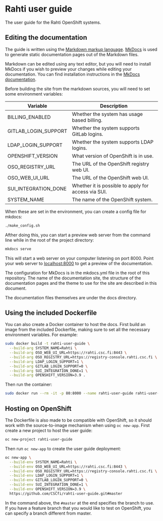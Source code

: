 # Rahti user guide

The user guide for the Rahti OpenShift systems.

## Editing the documentation

The guide is written using the [Markdown markup
language](https://en.wikipedia.org/wiki/Markdown).
[MkDocs](http://www.mkdocs.org/) is used to generate static documentation pages
out of the Markdown files.

Markdown can be edited using any text editor, but you will need to install
MkDocs if you wish to preview your changes while editing your documentation. You
can find installation instructions in the [MkDocs
documentation](http://www.mkdocs.org/#installation).

Before building the site from the markdown sources, you will need to set some
environment variables:

| Variable             | Description                                         |
|----------------------|-----------------------------------------------------|
| BILLING_ENABLED      | Whether the system has usage based billing.         |
| GITLAB_LOGIN_SUPPORT | Whether the system supports GitLab logins.          |
| LDAP_LOGIN_SUPPORT   | Whether the system supports LDAP logins.            |
| OPENSHIFT_VERSION    | What version of OpenShift is in use.                |
| OSO_REGISTRY_URL     | The URL of the OpenShift registry web UI.           |
| OSO_WEB_UI_URL       | The URL of the OpenShift web UI.                    |
| SUI_INTEGRATION_DONE | Whether it is possible to apply for access via SUI. |
| SYSTEM_NAME          | The name of the OpenShift system.                   |

When these are set in the environment, you can create a config file for mkdocs:

```bash
./make_config.sh
```

Afther doing this, you can start a preview web server from the command line
while in the root of the project directory:

```bash
mkdocs serve
```

This will start a web server on your computer listening on port 8000. Point your
web server to [localhost:8000](http://localhost:8000) to get a preview of the
documentation.

The configuration for MkDocs is in the mkdocs.yml file in the root of this
repository. The name of the documentation site, the structure of the
documentation pages and the theme to use for the site are described in this
document.

The documentation files themselves are under the docs directory.

## Using the included Dockerfile

You can also create a Docker container to host the docs. First build an image
from the included Dockerfile, making sure to set all the necessary environment
variables. For example:

```bash
sudo docker build -t rahti-user-guide \
  --build-arg SYSTEM_NAME=Rahti \
  --build-arg OSO_WEB_UI_URL=https://rahti.csc.fi:8443 \
  --build-arg OSO_REGISTRY_URL=https://registry-console.rahti.csc.fi \
  --build-arg LDAP_LOGIN_SUPPORT=1 \
  --build-arg GITLAB_LOGIN_SUPPORT=0 \
  --build-arg SUI_INTEGRATION_DONE=1 \
  --build-arg OPENSHIFT_VERSION=3.9 .
```

Then run the container:

```bash
sudo docker run --rm -it -p 80:8000 --name rahti-user-guide rahti-user-guide
```

## Hosting on OpenShift

The Dockerfile is also made to be compatible with OpenShift, so it should work
with the source-to-image mechanism when using `oc new-app`. First create a new
project to host the user guide:

```bash
oc new-project rahti-user-guide
```

Then run `oc new-app` to create the user guide deployment:

```bash
oc new-app \
  --build-env SYSTEM_NAME=Rahti \
  --build-env OSO_WEB_UI_URL=https://rahti.csc.fi:8443 \
  --build-env OSO_REGISTRY_URL=https://registry-console.rahti.csc.fi \
  --build-env LDAP_LOGIN_SUPPORT=1 \
  --build-env GITLAB_LOGIN_SUPPORT=0 \
  --build-env SUI_INTEGRATION_DONE=1 \
  --build-env OPENSHIFT_VERSION=3.9 \
  https://github.com/CSCfi/rahti-user-guide.git#master
```

In the command above, the `#master` at the end specifies the branch to use. If
you have a feature branch that you would like to test on OpenShift, you can
specify a branch different from master.
